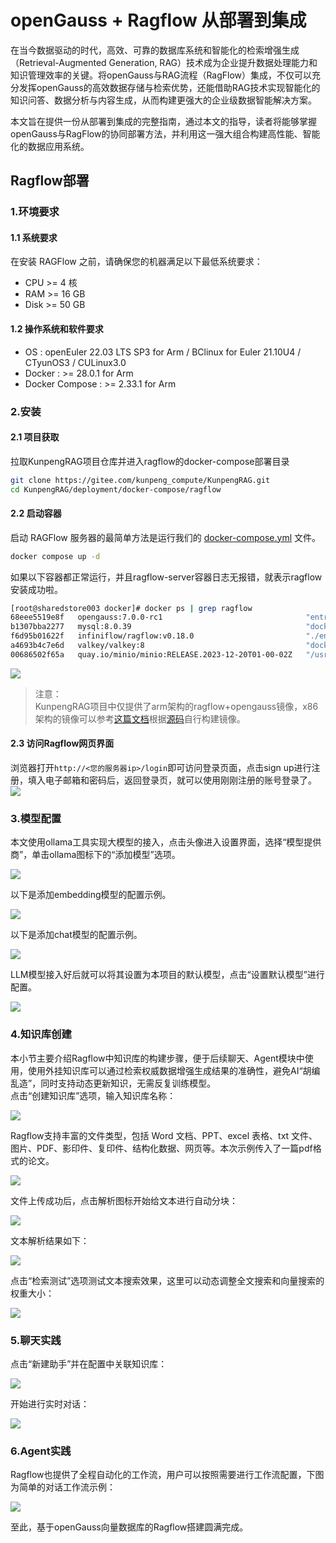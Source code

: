 # openGauss + Ragflow 从部署到集成
在当今数据驱动的时代，高效、可靠的数据库系统和智能化的检索增强生成（Retrieval-Augmented Generation, RAG）技术成为企业提升数据处理能力和知识管理效率的关键。将openGauss与RAG流程（RagFlow）集成，不仅可以充分发挥openGauss的高效数据存储与检索优势，还能借助RAG技术实现智能化的知识问答、数据分析与内容生成，从而构建更强大的企业级数据智能解决方案。

本文旨在提供一份从部署到集成的完整指南，通过本文的指导，读者将能够掌握openGauss与RagFlow的协同部署方法，并利用这一强大组合构建高性能、智能化的数据应用系统。
## Ragflow部署
### 1.环境要求
#### 1.1 系统要求

在安装 RAGFlow 之前，请确保您的机器满足以下最低系统要求：

- CPU >= 4 核
- RAM >= 16 GB
- Disk >= 50 GB

#### 1.2 操作系统和软件要求

- OS : openEuler 22.03 LTS SP3 for Arm / BClinux for Euler 21.10U4 / CTyunOS3 / CULinux3.0
- Docker : >= 28.0.1 for Arm
- Docker Compose : >= 2.33.1 for Arm

### 2.安装
#### 2.1 项目获取
拉取KunpengRAG项目仓库并进入ragflow的docker-compose部署目录
```bash
git clone https://gitee.com/kunpeng_compute/KunpengRAG.git
cd KunpengRAG/deployment/docker-compose/ragflow
```
#### 2.2 启动容器
启动 RAGFlow 服务器的最简单方法是运行我们的 [docker-compose.yml](https://gitee.com/kunpeng_compute/KunpengRAG/blob/master/deployment/docker-compose/ragflow/docker-compose.yml) 文件。

```bash
docker compose up -d
```
如果以下容器都正常运行，并且ragflow-server容器日志无报错，就表示ragflow安装成功啦。
```bash
[root@sharedstore003 docker]# docker ps | grep ragflow
68eee5519e8f   opengauss:7.0.0-rc1                                "entrypoint.sh gauss…"   4 hours ago   Up 4 hours (healthy)    0.0.0.0:6601->5432/tcp, :::6601->5432/tcp                                                                                                                                                                                       ragflow-opengauss
b1307bba2277   mysql:8.0.39                                       "docker-entrypoint.s…"   4 hours ago   Up 4 hours (healthy)    33060/tcp, 0.0.0.0:5455->3306/tcp, :::5455->3306/tcp                                                                                                                                                                            ragflow-mysql
f6d95b01622f   infiniflow/ragflow:v0.18.0                         "./entrypoint.sh"        4 hours ago   Up 4 hours              0.0.0.0:80->80/tcp, :::80->80/tcp, 0.0.0.0:443->443/tcp, :::443->443/tcp, 0.0.0.0:5678-5679->5678-5679/tcp, :::5678-5679->5678-5679/tcp, 0.0.0.0:9380->9380/tcp, :::9380->9380/tcp, 0.0.0.0:9382->9382/tcp, :::9382->9382/tcp   ragflow-server
a4693b4c7e6d   valkey/valkey:8                                    "docker-entrypoint.s…"   4 hours ago   Up 4 hours              0.0.0.0:6379->6379/tcp, :::6379->6379/tcp                                                                                                                                                                                       ragflow-redis
00686502f65a   quay.io/minio/minio:RELEASE.2023-12-20T01-00-02Z   "/usr/bin/docker-ent…"   4 hours ago   Up 4 hours              0.0.0.0:9000-9001->9000-9001/tcp, :::9000-9001->9000-9001/tcp                                                                                                                                                                   ragflow-minio
```
![](./figures/ragflow1.jpg)
>注意：<br>
>KunpengRAG项目中仅提供了arm架构的ragflow+opengauss镜像，x86架构的镜像可以参考[这篇文档](https://ragflow.io/docs/dev/build_docker_image)根据[源码](https://github.com/lauraty123/ragflow/tree/adapt_opengauss)自行构建镜像。

#### 2.3 访问Ragflow网页界面
浏览器打开`http://<您的服务器ip>/login`即可访问登录页面，点击sign up进行注册，填入电子邮箱和密码后，返回登录页，就可以使用刚刚注册的账号登录了。
![](./figures/ragflow3.jpg)
### 3.模型配置
本文使用ollama工具实现大模型的接入，点击头像进入设置界面，选择“模型提供商”，单击ollama图标下的“添加模型”选项。

![](./figures/ragflow4.png)

以下是添加embedding模型的配置示例。

![](./figures/ragflow5.png)

以下是添加chat模型的配置示例。

![](./figures/ragflow6.png)

LLM模型接入好后就可以将其设置为本项目的默认模型，点击“设置默认模型”进行配置。

![](./figures/ragflow7.png)

### 4.知识库创建
本小节主要介绍Ragflow中知识库的构建步骤，便于后续聊天、Agent模块中使用，使用外挂知识库可以通过检索权威数据增强生成结果的准确性，避免AI“胡编乱造”，同时支持动态更新知识，无需反复训练模型。<br>
点击“创建知识库”选项，输入知识库名称：

![](./figures/ragflow8.png)

Ragflow支持丰富的文件类型，包括 Word 文档、PPT、excel 表格、txt 文件、图片、PDF、影印件、复印件、结构化数据、网页等。本次示例传入了一篇pdf格式的论文。

![](./figures/ragflow9.jpg)

文件上传成功后，点击解析图标开始给文本进行自动分块：

![](./figures/ragflow10.png)

文本解析结果如下：

![](./figures/ragflow11.jpg)

点击“检索测试”选项测试文本搜索效果，这里可以动态调整全文搜索和向量搜索的权重大小：

![](./figures/ragflow12.jpg)

### 5.聊天实践

点击“新建助手”并在配置中关联知识库：

![](./figures/ragflow13.png)

开始进行实时对话：

![](./figures/ragflow14.jpg)

### 6.Agent实践
Ragflow也提供了全程自动化的工作流，用户可以按照需要进行工作流配置，下图为简单的对话工作流示例：

![](./figures/ragflow2.png)

至此，基于openGauss向量数据库的Ragflow搭建圆满完成。​